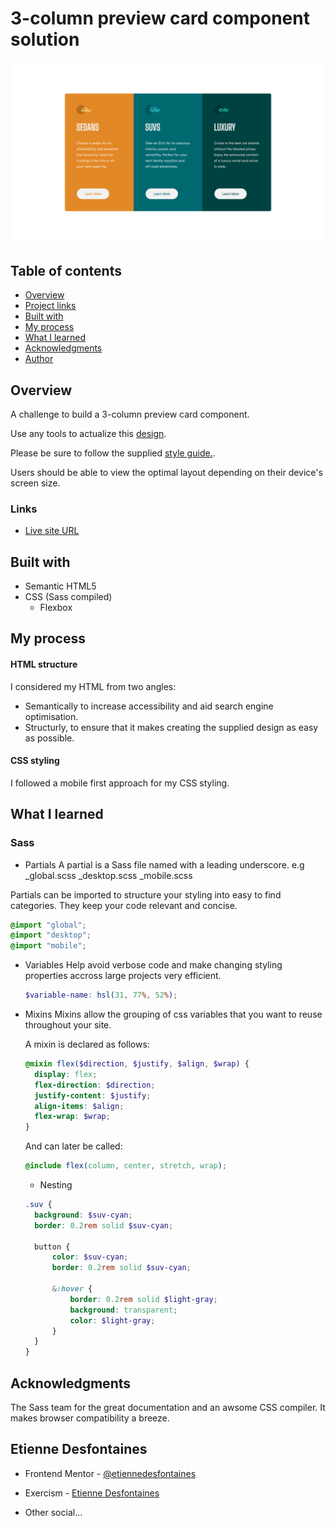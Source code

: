 # 3-column preview card component solution

![](./screenshots/3-column-preview-card-component-desktop-screenshot.png)

## Table of contents

- [Overview](#overview)
- [Project links](#links)
- [Built with](#built-with)
- [My process](#my-process)
- [What I learned](#what-i-learned)
- [Acknowledgments](#acknowledgments)
- [Author](#etienne-desfontaines)

## Overview

A challenge to build a 3-column preview card component.

Use any tools to actualize this [design](./design).

Please be sure to follow the supplied [style guide.](./style-guide.md).

Users should be able to view the optimal layout depending on their device's screen size.

### Links

- [Live site URL](https://3-column-preview-card-component-solution-etiennedesfontaines.netlify.app/)

## Built with

- Semantic HTML5
- CSS (Sass compiled)
  - Flexbox

## My process

#### HTML structure

I considered my HTML from two angles:

- Semantically to increase accessibility and aid search engine optimisation.
- Structurly, to ensure that it makes creating the supplied design as easy as possible.

#### CSS styling

I followed a mobile first approach for my CSS styling.

## What I learned

### Sass

- Partials
  A partial is a Sass file named with a leading underscore. e.g
  \_global.scss
  \_desktop.scss
  \_mobile.scss

Partials can be imported to structure your styling into easy to find categories. They keep your code relevant and concise.

```scss
@import "global";
@import "desktop";
@import "mobile";
```

- Variables
  Help avoid verbose code and make changing styling properties accross large projects very efficient.
  ```scss
  $variable-name: hsl(31, 77%, 52%);
  ```
- Mixins
  Mixins allow the grouping of css variables that you want to reuse throughout your site.

  A mixin is declared as follows:

  ```scss
  @mixin flex($direction, $justify, $align, $wrap) {
  	display: flex;
  	flex-direction: $direction;
  	justify-content: $justify;
  	align-items: $align;
  	flex-wrap: $wrap;
  }
  ```

  And can later be called:

  ```scss
  @include flex(column, center, stretch, wrap);
  ```

  - Nesting

  ```scss
  .suv {
  	background: $suv-cyan;
  	border: 0.2rem solid $suv-cyan;

  	button {
  		color: $suv-cyan;
  		border: 0.2rem solid $suv-cyan;

  		&:hover {
  			border: 0.2rem solid $light-gray;
  			background: transparent;
  			color: $light-gray;
  		}
  	}
  }
  ```

## Acknowledgments

The Sass team for the great documentation and an awsome CSS compiler. It makes browser compatibility a breeze.

## Etienne Desfontaines

- Frontend Mentor - [@etiennedesfontaines](https://www.frontendmentor.io/profile/etiennedesfontaines)

- Exercism - [Etienne Desfontaines](https://exercism.io/profiles/etiennedesfontaines)
- Other social...
